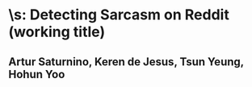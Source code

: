 # \s: Detecting Sarcasm on Reddit (working title)
## Artur Saturnino, Keren de Jesus, Tsun Yeung, Hohun Yoo


